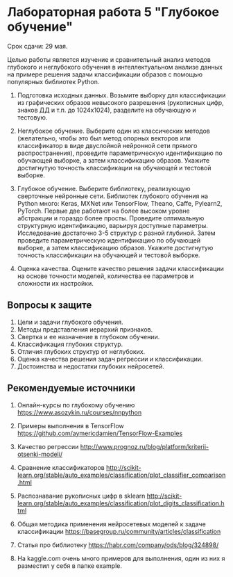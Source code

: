 # Лабораторная работа 5 "Глубокое обучение"

Срок сдачи: 29 мая.

Целью работы является изучение и сравнительный анализ методов глубокого и неглубокого обучения в интеллектуальном анализе данных на примере решения задачи классификации образов с помощью популярных библиотек Python.

1. Подготовка исходных данных. Возьмите выборку для классификации из графических образов невысокого разрешения (рукописных цифр, знаков ДД и т.п. до 1024х1024), разделите на обучающую и тестовую.

2. Неглубокое обучение. Выберите один из классических методов (желательно, чтобы это был метод опорных векторов или классификатор в виде двуслойной нейронной сети прямого распространения), проведите параметрическую идентификацию по обучающей выборке, а затем классификацию образов. Укажите достигнутую точность классификации на обучающей и тестовой выборке.

3. Глубокое обучение. Выберите библиотеку, реализующую сверточные нейронные сети. Библиотек глубокого обучения на Python много: Keras, MXNet или TensorFlow, Theano, Caffe, Pylearn2, PyTorch. Первые две работают на более высоком уровне абстракции и гораздо более просты. Проведите оптимальную структурную идентификацию, варьируя доступные параметры. Исследование достаточно 3-5 структур с разной глубиной. Затем проведите параметрическую идентификацию по обучающей выборке, а затем классификацию образов. Укажите достигнутую точность классификации на обучающей и тестовой выборке.

4. Оценка качества. Оцените качество решения задачи классификации на основе точности моделей, количества ее параметров и сложности их настройки.

## Вопросы к защите

1. Цели и задачи глубокого обучения.
2. Методы представления иерархий признаков.
3. Свертка и ее назначение в глубоком обучении.
4. Классификация глубоких структур.
5. Отличия глубоких структур от неглубоких.
6. Оценка качества решения задач регрессии и классификации.
7. Достоинства и недостатки глубоких нейросетей.

## Рекомендуемые источники

1. Онлайн-курсы по глубокому обучению https://www.asozykin.ru/courses/nnpython

2. Примеры выполнения в TensorFlow https://github.com/aymericdamien/TensorFlow-Examples

3. Качество регрессии http://www.prognoz.ru/blog/platform/kriterii-otsenki-modeli/

4. Сравнение классификаторов http://scikit-learn.org/stable/auto_examples/classification/plot_classifier_comparison.html

5. Распознавание рукописных цифр в sklearn http://scikit-learn.org/stable/auto_examples/classification/plot_digits_classification.html

6. Общая методика применения нейросетевых моделей к задаче классификации https://basegroup.ru/community/articles/classification

7. Статья про библиотеку https://habr.com/company/ods/blog/324898/

8. На kaggle.com очень много примеров для выполнения, один из них я разместил у себя в папке example.